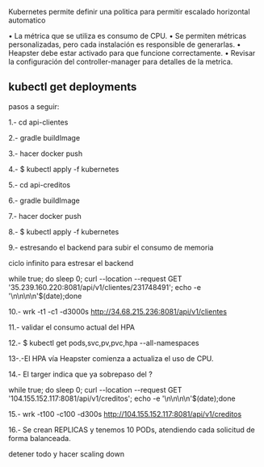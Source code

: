 Kubernetes permite definir una politica para
permitir escalado horizontal automatico

• La métrica que se utiliza es consumo de CPU.
• Se permiten métricas personalizadas, pero cada instalación es responsible de generarlas.
• Heapster debe estar activado para que funcione
correctamente.
• Revisar la configuración del controller-manager para detalles
de la metrica.


kubectl get deployments
-----------------------------------------------------------------------------------

pasos a seguir:

1.- cd api-clientes

2.- gradle buildImage

3.- hacer docker push

4.- $ kubectl apply -f kubernetes 

5.- cd api-creditos

6.- gradle buildImage

7.- hacer docker push

8.- $ kubectl apply -f kubernetes

9.- estresando el backend para subir el consumo de memoria

ciclo infinito para estresar el backend

while true; do sleep 0; curl --location --request GET '35.239.160.220:8081/api/v1/clientes/231748491'; echo -e '\n\n\n\n'$(date);done


10.- wrk -t1 -c1 -d3000s http://34.68.215.236:8081/api/v1/clientes

11.- validar el consumo actual del HPA 

12.- $ kubectl get pods,svc,pv,pvc,hpa --all-namespaces 

13-.-El HPA vía Heapster comienza a actualiza el uso de CPU.

14.- El targer indica que ya sobrepaso del ?

while true; do sleep 0; curl --location --request GET '104.155.152.117:8081/api/v1/creditos'; echo -e '\n\n\n\n'$(date);done

15.- wrk -t100 -c100 -d300s http://104.155.152.117:8081/api/v1/creditos

16.- Se crean REPLICAS y tenemos 10 PODs, atendiendo cada solicitud de forma balanceada.

detener todo y hacer scaling down